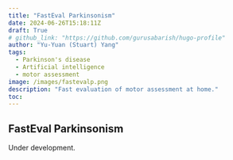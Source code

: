 ```yaml
---
title: "FastEval Parkinsonism"
date: 2024-06-26T15:18:11Z
draft: True
# github_link: "https://github.com/gurusabarish/hugo-profile"
author: "Yu-Yuan (Stuart) Yang"
tags:
  - Parkinson's disease
  - Artificial intelligence
  - motor assessment
image: /images/fastevalp.png
description: "Fast evaluation of motor assessment at home."
toc: 
---
```


## FastEval Parkinsonism

Under development.